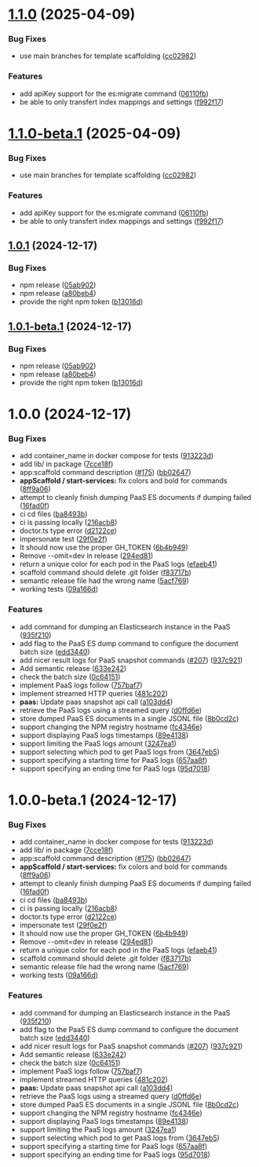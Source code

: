 # [1.1.0](https://github.com/kuzzleio/kourou/compare/v1.0.1...v1.1.0) (2025-04-09)


### Bug Fixes

* use main branches for template scaffolding ([cc02982](https://github.com/kuzzleio/kourou/commit/cc02982900c6d8b2643da4b9c378c74d7b863dd3))


### Features

* add apiKey support for the es:migrate command ([06110fb](https://github.com/kuzzleio/kourou/commit/06110fbb0c9c0d221027ea6cfb4ad013984e2c32))
* be able to only transfert index mappings and settings ([f992f17](https://github.com/kuzzleio/kourou/commit/f992f170248359ceb7004b931efd36cb4de03793))

# [1.1.0-beta.1](https://github.com/kuzzleio/kourou/compare/v1.0.1...v1.1.0-beta.1) (2025-04-09)


### Bug Fixes

* use main branches for template scaffolding ([cc02982](https://github.com/kuzzleio/kourou/commit/cc02982900c6d8b2643da4b9c378c74d7b863dd3))


### Features

* add apiKey support for the es:migrate command ([06110fb](https://github.com/kuzzleio/kourou/commit/06110fbb0c9c0d221027ea6cfb4ad013984e2c32))
* be able to only transfert index mappings and settings ([f992f17](https://github.com/kuzzleio/kourou/commit/f992f170248359ceb7004b931efd36cb4de03793))

## [1.0.1](https://github.com/kuzzleio/kourou/compare/v1.0.0...v1.0.1) (2024-12-17)


### Bug Fixes

* npm release ([05ab902](https://github.com/kuzzleio/kourou/commit/05ab90206efcf461ebb356390c131cb50102c1fe))
* npm release ([a80beb4](https://github.com/kuzzleio/kourou/commit/a80beb44d627113390614da251ecc177e74a8936))
* provide the right npm token ([b13016d](https://github.com/kuzzleio/kourou/commit/b13016d0a40b6fc667581d54db9bdf104a5b4010))

## [1.0.1-beta.1](https://github.com/kuzzleio/kourou/compare/v1.0.0...v1.0.1-beta.1) (2024-12-17)


### Bug Fixes

* npm release ([05ab902](https://github.com/kuzzleio/kourou/commit/05ab90206efcf461ebb356390c131cb50102c1fe))
* npm release ([a80beb4](https://github.com/kuzzleio/kourou/commit/a80beb44d627113390614da251ecc177e74a8936))
* provide the right npm token ([b13016d](https://github.com/kuzzleio/kourou/commit/b13016d0a40b6fc667581d54db9bdf104a5b4010))

# 1.0.0 (2024-12-17)


### Bug Fixes

* add container_name in docker compose for tests ([913223d](https://github.com/kuzzleio/kourou/commit/913223d4adef23c456e11d750c418b77093a8e90))
* add lib/ in package ([7cce18f](https://github.com/kuzzleio/kourou/commit/7cce18f65326ccd4643431f08e3de70bea84dfe5))
* app:scaffold command description ([#175](https://github.com/kuzzleio/kourou/issues/175)) ([bb02647](https://github.com/kuzzleio/kourou/commit/bb0264794cc5fc627ed358fb4d19bab765d22416))
* **appScaffold / start-services:** fix colors and bold for commands ([8ff9a06](https://github.com/kuzzleio/kourou/commit/8ff9a060a1184450bd79d02b8757d595d00c9b88))
* attempt to cleanly finish dumping PaaS ES documents if dumping failed ([16fad0f](https://github.com/kuzzleio/kourou/commit/16fad0f479dc05ae622d29b923ecf38b4ceaffd9))
* ci cd files ([ba8493b](https://github.com/kuzzleio/kourou/commit/ba8493be80aa21436abc3508720d0040aedb4209))
* ci is passing locally ([216acb8](https://github.com/kuzzleio/kourou/commit/216acb87d581aaadbf47c71942e4d275a41db280))
* doctor.ts type error ([d2122ce](https://github.com/kuzzleio/kourou/commit/d2122ce6aa0eab2e780843a0287f106b3fba3b07))
* impersonate test ([29f0e2f](https://github.com/kuzzleio/kourou/commit/29f0e2f78d08d29cd11c2b57db1f0da1de41eff9))
* It should now use the proper GH_TOKEN ([6b4b949](https://github.com/kuzzleio/kourou/commit/6b4b949b7f1c4e5564174bc9cc5d505c850c16ed))
* Remove --omit=dev in release ([294ed81](https://github.com/kuzzleio/kourou/commit/294ed81b2f9d11cbbd6716823c2b69d2924f5acd))
* return a unique color for each pod in the PaaS logs ([efaeb41](https://github.com/kuzzleio/kourou/commit/efaeb41a56a5347c06bead6413acb97cd4f5cedd))
* scaffold command should delete .git folder ([f83717b](https://github.com/kuzzleio/kourou/commit/f83717bb7c7be8ff6fe481127af1d563b12806ac))
* semantic release file had the wrong name ([5acf769](https://github.com/kuzzleio/kourou/commit/5acf769ff8daf0d3d775aa61379594fcd4d40c49))
* working tests ([09a166d](https://github.com/kuzzleio/kourou/commit/09a166d34bee56023badcd0e2feda0a6e64ad1b8))


### Features

* add command for dumping an Elasticsearch instance in the PaaS ([935f210](https://github.com/kuzzleio/kourou/commit/935f21006681fe62481ebf01bfafed57f87e9b5d))
* add flag to the PaaS ES dump command to configure the document batch size ([edd3440](https://github.com/kuzzleio/kourou/commit/edd34404bc0aa9571a411604fbe14c40e9cf65b4))
* add nicer result logs for PaaS snapshot commands ([#207](https://github.com/kuzzleio/kourou/issues/207)) ([937c921](https://github.com/kuzzleio/kourou/commit/937c921929c4f4d0add02c75547900ccec9f210e))
* Add semantic release ([633e242](https://github.com/kuzzleio/kourou/commit/633e242d2bbf1c5e136dd7412c89325742e3e1e8))
* check the batch size ([0c64151](https://github.com/kuzzleio/kourou/commit/0c64151bd6b46abaa9ae73fd26704aee5061dfc2))
* implement PaaS logs follow ([757baf7](https://github.com/kuzzleio/kourou/commit/757baf7eddd9554155b97f1e6d72233116aca133))
* implement streamed HTTP queries ([481c202](https://github.com/kuzzleio/kourou/commit/481c20239d20dd5934982f0fb638d259a63786c1))
* **paas:** Update paas snapshot api call ([a103dd4](https://github.com/kuzzleio/kourou/commit/a103dd4215b5a1c5a62ed31c5e036d0beba293cf))
* retrieve the PaaS logs using a streamed query ([d0ffd6e](https://github.com/kuzzleio/kourou/commit/d0ffd6ebe983e46e4e18e03fd3cdddbf4cd86949))
* store dumped PaaS ES documents in a single JSONL file ([8b0cd2c](https://github.com/kuzzleio/kourou/commit/8b0cd2ce18c75f7c6db0737a5d7c2892721c0e42))
* support changing the NPM registry hostname ([fc4346e](https://github.com/kuzzleio/kourou/commit/fc4346e03a5f5ba603ad43ad0209e92552f2c24e))
* support displaying PaaS logs timestamps ([89e4138](https://github.com/kuzzleio/kourou/commit/89e4138ad2458570c1d5c77ee3588b41798122e5))
* support limiting the PaaS logs amount ([3247ea1](https://github.com/kuzzleio/kourou/commit/3247ea117a5bfa3a5ca38f14a608d46855ebe7a4))
* support selecting which pod to get PaaS logs from ([3647eb5](https://github.com/kuzzleio/kourou/commit/3647eb52717020eee330841251cf750a2d687c5a))
* support specifying a starting time for PaaS logs ([657aa8f](https://github.com/kuzzleio/kourou/commit/657aa8fd16af78a850606660ca07c83be6fab292))
* support specifying an ending time for PaaS logs ([95d7018](https://github.com/kuzzleio/kourou/commit/95d7018d67f66eb3980e6d932b5b80484929afd2))

# 1.0.0-beta.1 (2024-12-17)


### Bug Fixes

* add container_name in docker compose for tests ([913223d](https://github.com/kuzzleio/kourou/commit/913223d4adef23c456e11d750c418b77093a8e90))
* add lib/ in package ([7cce18f](https://github.com/kuzzleio/kourou/commit/7cce18f65326ccd4643431f08e3de70bea84dfe5))
* app:scaffold command description ([#175](https://github.com/kuzzleio/kourou/issues/175)) ([bb02647](https://github.com/kuzzleio/kourou/commit/bb0264794cc5fc627ed358fb4d19bab765d22416))
* **appScaffold / start-services:** fix colors and bold for commands ([8ff9a06](https://github.com/kuzzleio/kourou/commit/8ff9a060a1184450bd79d02b8757d595d00c9b88))
* attempt to cleanly finish dumping PaaS ES documents if dumping failed ([16fad0f](https://github.com/kuzzleio/kourou/commit/16fad0f479dc05ae622d29b923ecf38b4ceaffd9))
* ci cd files ([ba8493b](https://github.com/kuzzleio/kourou/commit/ba8493be80aa21436abc3508720d0040aedb4209))
* ci is passing locally ([216acb8](https://github.com/kuzzleio/kourou/commit/216acb87d581aaadbf47c71942e4d275a41db280))
* doctor.ts type error ([d2122ce](https://github.com/kuzzleio/kourou/commit/d2122ce6aa0eab2e780843a0287f106b3fba3b07))
* impersonate test ([29f0e2f](https://github.com/kuzzleio/kourou/commit/29f0e2f78d08d29cd11c2b57db1f0da1de41eff9))
* It should now use the proper GH_TOKEN ([6b4b949](https://github.com/kuzzleio/kourou/commit/6b4b949b7f1c4e5564174bc9cc5d505c850c16ed))
* Remove --omit=dev in release ([294ed81](https://github.com/kuzzleio/kourou/commit/294ed81b2f9d11cbbd6716823c2b69d2924f5acd))
* return a unique color for each pod in the PaaS logs ([efaeb41](https://github.com/kuzzleio/kourou/commit/efaeb41a56a5347c06bead6413acb97cd4f5cedd))
* scaffold command should delete .git folder ([f83717b](https://github.com/kuzzleio/kourou/commit/f83717bb7c7be8ff6fe481127af1d563b12806ac))
* semantic release file had the wrong name ([5acf769](https://github.com/kuzzleio/kourou/commit/5acf769ff8daf0d3d775aa61379594fcd4d40c49))
* working tests ([09a166d](https://github.com/kuzzleio/kourou/commit/09a166d34bee56023badcd0e2feda0a6e64ad1b8))


### Features

* add command for dumping an Elasticsearch instance in the PaaS ([935f210](https://github.com/kuzzleio/kourou/commit/935f21006681fe62481ebf01bfafed57f87e9b5d))
* add flag to the PaaS ES dump command to configure the document batch size ([edd3440](https://github.com/kuzzleio/kourou/commit/edd34404bc0aa9571a411604fbe14c40e9cf65b4))
* add nicer result logs for PaaS snapshot commands ([#207](https://github.com/kuzzleio/kourou/issues/207)) ([937c921](https://github.com/kuzzleio/kourou/commit/937c921929c4f4d0add02c75547900ccec9f210e))
* Add semantic release ([633e242](https://github.com/kuzzleio/kourou/commit/633e242d2bbf1c5e136dd7412c89325742e3e1e8))
* check the batch size ([0c64151](https://github.com/kuzzleio/kourou/commit/0c64151bd6b46abaa9ae73fd26704aee5061dfc2))
* implement PaaS logs follow ([757baf7](https://github.com/kuzzleio/kourou/commit/757baf7eddd9554155b97f1e6d72233116aca133))
* implement streamed HTTP queries ([481c202](https://github.com/kuzzleio/kourou/commit/481c20239d20dd5934982f0fb638d259a63786c1))
* **paas:** Update paas snapshot api call ([a103dd4](https://github.com/kuzzleio/kourou/commit/a103dd4215b5a1c5a62ed31c5e036d0beba293cf))
* retrieve the PaaS logs using a streamed query ([d0ffd6e](https://github.com/kuzzleio/kourou/commit/d0ffd6ebe983e46e4e18e03fd3cdddbf4cd86949))
* store dumped PaaS ES documents in a single JSONL file ([8b0cd2c](https://github.com/kuzzleio/kourou/commit/8b0cd2ce18c75f7c6db0737a5d7c2892721c0e42))
* support changing the NPM registry hostname ([fc4346e](https://github.com/kuzzleio/kourou/commit/fc4346e03a5f5ba603ad43ad0209e92552f2c24e))
* support displaying PaaS logs timestamps ([89e4138](https://github.com/kuzzleio/kourou/commit/89e4138ad2458570c1d5c77ee3588b41798122e5))
* support limiting the PaaS logs amount ([3247ea1](https://github.com/kuzzleio/kourou/commit/3247ea117a5bfa3a5ca38f14a608d46855ebe7a4))
* support selecting which pod to get PaaS logs from ([3647eb5](https://github.com/kuzzleio/kourou/commit/3647eb52717020eee330841251cf750a2d687c5a))
* support specifying a starting time for PaaS logs ([657aa8f](https://github.com/kuzzleio/kourou/commit/657aa8fd16af78a850606660ca07c83be6fab292))
* support specifying an ending time for PaaS logs ([95d7018](https://github.com/kuzzleio/kourou/commit/95d7018d67f66eb3980e6d932b5b80484929afd2))
